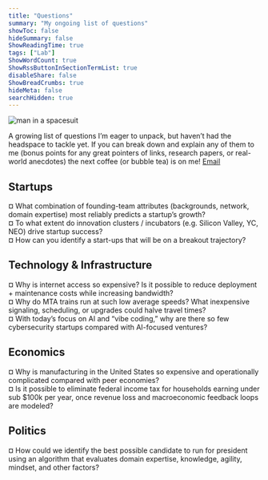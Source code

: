```yaml
---
title: "Questions"
summary: "My ongoing list of questions"
showToc: false
hideSummary: false
ShowReadingTime: true
tags: ["Lab"]
ShowWordCount: true
ShowRssButtonInSectionTermList: true
disableShare: false
ShowBreadCrumbs: true
hideMeta: false
searchHidden: true
---
```


![man in a spacesuit](/img/space.webp)

A growing list of questions I’m eager to unpack, but haven’t had the headspace to tackle yet. If you can break down and explain any of them to me (bonus points for any great pointers of links, research papers, or real-world anecdotes) the next coffee (or bubble tea) is on me! [Email](mailto:kazi.h@nyu.edu)


## Startups  
¤ What combination of founding-team attributes (backgrounds, network, domain expertise) most reliably predicts a startup’s growth?  
¤ To what extent do innovation clusters / incubators (e.g. Silicon Valley, YC, NEO) drive startup success?  
¤ How can you identify a start-ups that will be on a breakout trajectory?  

## Technology & Infrastructure  
¤ Why is internet access so expensive? Is it possible to reduce deployment + maintenance costs while increasing bandwidth?  
¤ Why do MTA trains run at such low average speeds? What inexpensive signaling, scheduling, or upgrades could halve travel times?  
¤ With today’s focus on AI and “vibe coding,” why are there so few cybersecurity startups compared with AI-focused ventures?  

## Economics  
¤ Why is manufacturing in the United States so expensive and operationally complicated compared with peer economies?  
¤ Is it possible to eliminate federal income tax for households earning under sub $100k per year, once revenue loss and macroeconomic feedback loops are modeled? 

## Politics
¤ How could we identify the best possible candidate to run for president using an algorithm that evaluates domain expertise, knowledge, agility, mindset, and other factors?
